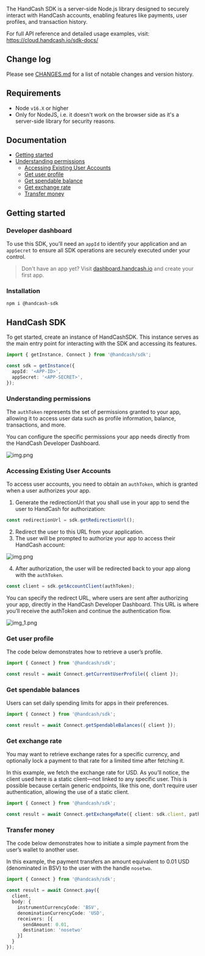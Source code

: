 The HandCash SDK is a server-side Node.js library designed to securely interact with HandCash accounts, enabling features like payments, user profiles, and transaction history.

For full API reference and detailed usage examples, visit: https://cloud.handcash.io/sdk-docs/

## Change log

Please see [CHANGES.md](./CHANGES.md) for a list of notable changes and version history.

## Requirements

- Node `v16.X` or higher
- Only for NodeJS, i.e. it doesn't work on the browser side as it's a server-side library for security reasons.

## Documentation

- [Getting started](#getting-started)
- [Understanding permissions](#understanding-permissions)
    - [Accessing Existing User Accounts](#accessing-existing-user-accounts)
    - [Get user profile](#get-user-profile)
    - [Get spendable balance](#get-spendable-balances)
    - [Get exchange rate](#get-exchange-rate)
    - [Transfer money](#transfer-money)

## Getting started

### Developer dashboard

To use this SDK, you’ll need an `appId` to identify your application and an `appSecret` to ensure all SDK operations are securely executed under your control.
> Don't have an app yet? Visit [dashboard.handcash.io](https://dashboard.handcash.io) and create your first app.
>

### Installation

`npm i @handcash-sdk`

## HandCash SDK

To get started, create an instance of HandCashSDK. This instance serves as the main entry point for interacting with the SDK and accessing its features.

```typescript
import { getInstance, Connect } from '@handcash/sdk';

const sdk = getInstance({
  appId: '<APP-ID>',
  appSecret: '<APP-SECRET>',
});
```

### Understanding permissions

The `authToken` represents the set of permissions granted to your app, allowing it to access user data such as profile information, balance, transactions, and more.

You can configure the specific permissions your app needs directly from the HandCash Developer Dashboard.

![img.png](docs/images/img_1.png)

### Accessing Existing User Accounts

To access user accounts, you need to obtain an `authToken`, which is granted when a user authorizes your app.

1. Generate the redirectionUrl that you shall use in your app to send the user to HandCash for authorization:

```typescript
const redirectionUrl = sdk.getRedirectionUrl();
```

2. Redirect the user to this URL from your application.
3. The user will be prompted to authorize your app to access their HandCash account:

![img.png](docs/images/img_2.png)

4. After authorization, the user will be redirected back to your app along with the `authToken`.

```typescript
const client = sdk.getAccountClient(authToken);
```

You can specify the redirect URL, where users are sent after authorizing your app, directly in the HandCash Developer Dashboard.
This URL is where you’ll receive the authToken and continue the authentication flow.

![img_1.png](docs/images/img_3.png)

### Get user profile

The code below demonstrates how to retrieve a user’s profile.

```typescript
import { Connect } from '@handcash/sdk';

const result = await Connect.getCurrentUserProfile({ client });
```

### Get spendable balances

Users can set daily spending limits for apps in their preferences.

```typescript
import { Connect } from '@handcash/sdk';

const result = await Connect.getSpendableBalances({ client });
```

### Get exchange rate

You may want to retrieve exchange rates for a specific currency, and optionally lock a payment to that rate for a limited time after fetching it.

In this example, we fetch the exchange rate for USD. As you’ll notice, the client used here is a static client—not linked to any specific user.
This is possible because certain generic endpoints, like this one, don’t require user authentication, allowing the use of a static client.

```typescript
import { Connect } from '@handcash/sdk';

const result = await Connect.getExchangeRate({ client: sdk.client, path: { currencyCode: 'USD' } });
```

### Transfer money

The code below demonstrates how to initiate a simple payment from the user’s wallet to another user.

In this example, the payment transfers an amount equivalent to 0.01 USD (denominated in BSV) to the user with the handle `nosetwo`.

```typescript
import { Connect } from '@handcash/sdk';

const result = await Connect.pay({
  client,
  body: {
    instrumentCurrencyCode: 'BSV',
    denominationCurrencyCode: 'USD',
    receivers: [{
      sendAmount: 0.01,
      destination: 'nosetwo'
    }]
  }
});
```
